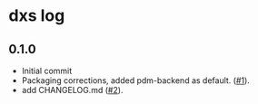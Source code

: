 # dxs log

## 0.1.0

* Initial commit
* Packaging corrections, added pdm-backend as default. ([#1](https://github.com/Daxexs/dxs/issues/1)).
* add CHANGELOG.md ([#2](https://github.com/Daxexs/dxs/issues/2)).